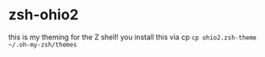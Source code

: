 # zsh-ohio2
this is my theming for the Z shell!
you install this via cp
`cp ohio2.zsh-theme ~/.oh-my-zsh/themes`
